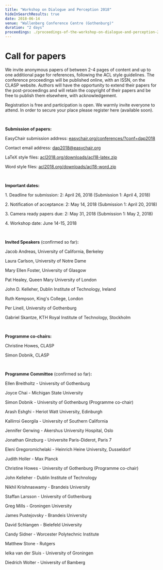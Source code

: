 ```yaml
---
title: "Workshop on Dialogue and Perception 2018"
hideInSearchResults: true
date: 2018-06-14
venue: "Wallenberg Conference Centre (Gothenburg)"
duration: "2 days"
proceedings: ./proceedings-of-the-workshop-on-dialogue-and-perception-2018.pdf 
---
```


# Call for papers

We invite anonymous papers of between 2-4 pages of content and up to one
additional page for references, following the ACL style guidelines. The
conference proceedings will be published online, with an ISSN, on the
CLASP website. Authors will have the opportunity to extend their papers
for the post-proceedings and will retain the copyright of their papers
and be free to publish them elsewhere, with acknowledgement.

Registration is free and participation is open. We warmly invite
everyone to attend. In order to secure your place please register here
(available soon).

 

**Submission of papers:**

EasyChair submission address:
[easychair.org/conferences/?conf=dap2018](http://easychair.org/conferences/?conf=dap2018)

Contact email address: <dap2018@easychair.org>

LaTeX style files:
[acl2018.org/downloads/acl18-latex.zip](http://acl2018.org/downloads/acl18-latex.zip)

Word style
files: [acl2018.org/downloads/acl18-word.zip](http://acl2018.org/downloads/acl18-word.zip)

 

**Important dates:**

1\. Deadline for submission: 2: April 26, 2018 (Submission 1: April 4,
2018)

2\. Notification of acceptance: 2: May 14, 2018 (Submission 1: April 20,
2018)

3\. Camera ready papers due: 2: May 31, 2018 (Submission 1: May 2, 2018)

4\. Workshop date: June 14-15, 2018

 

**Invited Speakers** (confirmed so far)**:**

Jacob Andreas, University of California, Berkeley

Laura Carlson, University of Notre Dame

Mary Ellen Foster, University of Glasgow

Pat Healey, Queen Mary University of London

John D. Kelleher, Dublin Institute of Technology, Ireland

Ruth Kempson, King\'s College, London

Per Linell, University of Gothenburg

Gabriel Skantze, KTH Royal Institute of Technology, Stockholm

 

**Programme co-chairs:**

Christine Howes, CLASP

Simon Dobnik, CLASP

 

**Programme Committee** (confirmed so far)**:**

Ellen Breitholtz - University of Gothenburg

Joyce Chai - Michigan State University

Simon Dobnik - University of Gothenburg (Programme co-chair)

Arash Eshghi - Heriot Watt University, Edinburgh

Kallirroi Georgila - University of Southern California

Jennifer Gerwing - Akershus University Hospital, Oslo

Jonathan Ginzburg - Universite Paris-Diderot, Paris 7

Eleni Gregoromichelaki - Heinrich Heine University, Dusseldorf

Judith Holler - Max Planck

Christine Howes - University of Gothenburg (Programme co-chair)

John Kelleher - Dublin Institute of Technology

Nikhil Krishnaswamy - Brandeis University

Staffan Larsson - University of Gothenburg

Greg Mills - Groningen University

James Pustejovsky - Brandeis University

David Schlangen - Bielefeld University

Candy Sidner - Worcester Polytechnic Institute

Matthew Stone - Rutgers

lelka van der Sluis - University of Groningen

Diedrich Wolter - University of Bamberg

